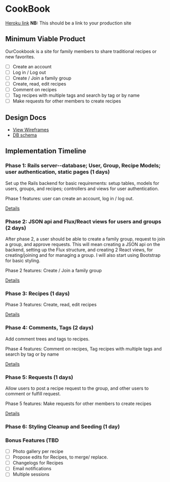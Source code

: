 # CookBook

[Heroku link][heroku] **NB:** This should be a link to your production site

[heroku]: http://www.herokuapp.com

## Minimum Viable Product

OurCookbook is a site for family members to share traditional recipes or new favorites.

<!-- This is a Markdown checklist. Use it to keep track of your progress! -->

- [ ] Create an account
- [ ] Log in / Log out
- [ ] Create / Join a family group
- [ ] Create, read, edit recipes
- [ ] Comment on recipes
- [ ] Tag recipes with multiple tags and search by tag or by name
- [ ] Make requests for other members to create recipes

## Design Docs
* [View Wireframes][view]
* [DB schema][schema]

[view]: ./docs/views.md
[schema]: ./docs/schema.md

## Implementation Timeline

### Phase 1: Rails server--database; User, Group, Recipe Models; user authentication, static pages (1 days)

Set up the Rails backend for basic requirements: setup tables, models for
users, groups, and recipes; controllers and views for user authentication.

Phase 1 features: user can create an account, log in / log out.

[Details][phase-one]

### Phase 2: JSON api and Flux/React views for users and groups (2 days)

After phase 2, a user should be able to create a family group, request to join
a group, and approve requests.  This will mean creating a JSON api on the backend,
setting up the Flux structure, and creating 2 React views, for creating/joining and
for managing a group.  I will also start using Bootstrap for basic styling.

Phase 2 features: Create / Join a family group

[Details][phase-two]

### Phase 3: Recipes (1 days)

Phase 3 features: Create, read, edit recipes

[Details][phase-three]

### Phase 4: Comments, Tags (2 days)

Add comment trees and tags to recipes.

Phase 4 features: Comment on recipes, Tag recipes with multiple tags and
search by tag or by name

[Details][phase-four]

### Phase 5: Requests (1 days)

Allow users to post a recipe request to the group, and other users to comment
or fulfill request.

Phase 5 features: Make requests for other members to create recipes

[Details][phase-five]

### Phase 6: Styling Cleanup and Seeding (1 day)

### Bonus Features (TBD
- [ ] Photo gallery per recipe
- [ ] Propose edits for Recipes, to merge/ replace.
- [ ] Changelogs for Recipes
- [ ] Email notifications
- [ ] Multiple sessions

[phase-one]: ./docs/phases/phase1.md
[phase-two]: ./docs/phases/phase2.md
[phase-three]: ./docs/phases/phase3.md
[phase-four]: ./docs/phases/phase4.md
[phase-five]: ./docs/phases/phase5.md
